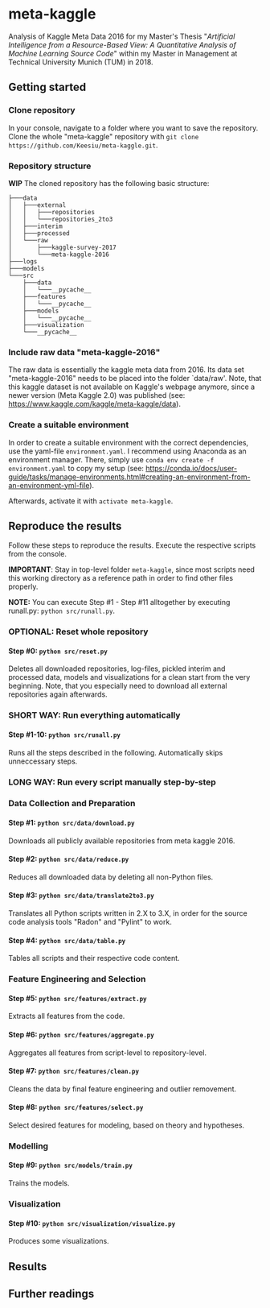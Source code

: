 # meta-kaggle
Analysis of Kaggle Meta Data 2016 for my Master's Thesis "*Artificial Intelligence from a Resource-Based View: A Quantitative Analysis of Machine Learning Source Code*" within my Master in Management at Technical University Munich (TUM) in 2018.



## Getting started

### Clone repository
In your console, navigate to a folder where you want to save the repository. Clone the whole "meta-kaggle" repository with `git clone https://github.com/Keesiu/meta-kaggle.git`.

### Repository structure
**WIP**
The cloned repository has the following basic structure:
```
├───data
│   ├───external
│   │   ├───repositories
│   │   └───repositories_2to3
│   ├───interim
│   ├───processed
│   └───raw
│       ├───kaggle-survey-2017
│       └───meta-kaggle-2016
├───logs
├───models
└───src
    ├───data
    │   └───__pycache__
    ├───features
    │   └───__pycache__
    ├───models
    │   └───__pycache__
    ├───visualization
    └───__pycache__
```

### Include raw data "meta-kaggle-2016"
The raw data is essentially the kaggle meta data from 2016. Its data set "meta-kaggle-2016" needs to be placed into the folder `data/raw'. Note, that this kaggle dataset is not available on Kaggle's webpage anymore, since a newer version (Meta Kaggle 2.0) was published (see: https://www.kaggle.com/kaggle/meta-kaggle/data).

### Create a suitable environment
In order to create a suitable environment with the correct dependencies, use the yaml-file `environment.yaml`. I recommend using Anaconda as an environment manager. There, simply use `conda env create -f environment.yaml` to copy my setup (see: https://conda.io/docs/user-guide/tasks/manage-environments.html#creating-an-environment-from-an-environment-yml-file).

Afterwards, activate it with `activate meta-kaggle`.



## Reproduce the results

Follow these steps to reproduce the results. Execute the respective scripts from the console.

**IMPORTANT**: Stay in top-level folder `meta-kaggle`, since most scripts need this working directory as a reference path in order to find other files properly.

**NOTE:** You can execute Step #1 - Step #11 alltogether by executing runall.py: `python src/runall.py`.

### OPTIONAL: Reset whole repository
#### Step #0: `python src/reset.py`
Deletes all downloaded repositories, log-files, pickled interim and processed data, models and visualizations for a clean start from the very beginning. Note, that you especially need to download all external repositories again afterwards.

### SHORT WAY: Run everything automatically
#### Step #1-10: `python src/runall.py`
Runs all the steps described in the following. Automatically skips unneccessary steps.

### LONG WAY: Run every script manually step-by-step

### Data Collection and Preparation
#### Step #1: `python src/data/download.py`
Downloads all publicly available repositories from meta kaggle 2016.
#### Step #2: `python src/data/reduce.py`
Reduces all downloaded data by deleting all non-Python files.
#### Step #3: `python src/data/translate2to3.py`
Translates all Python scripts written in 2.X to 3.X, in order for the source code analysis tools "Radon" and "Pylint" to work.
#### Step #4: `python src/data/table.py`
Tables all scripts and their respective code content.

### Feature Engineering and Selection
#### Step #5: `python src/features/extract.py`
Extracts all features from the code.
#### Step #6: `python src/features/aggregate.py`
Aggregates all features from script-level to repository-level.
#### Step #7: `python src/features/clean.py`
Cleans the data by final feature engineering and outlier removement.
#### Step #8: `python src/features/select.py`
Select desired features for modeling, based on theory and hypotheses.

### Modelling
#### Step #9: `python src/models/train.py`
Trains the models.

### Visualization
#### Step #10: `python src/visualization/visualize.py`
Produces some visualizations.

## Results

## Further readings
